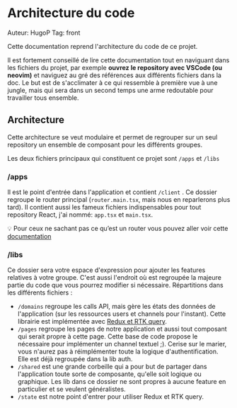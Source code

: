 # Architecture du code

Auteur: HugoP
Tag: front

Cette documentation reprend l'architecture du code de ce projet.

Il est fortement conseillé de lire cette documentation tout en naviguant dans les fichiers du projet, par exemple **ouvrez le repository avec VSCode (ou neovim)** et naviguez au gré des références aux différents fichiers dans la doc. Le but est de s'acclimater à ce qui ressemble à première vue à une jungle, mais qui sera dans un second temps une arme redoutable pour travailler tous ensemble.

## Architecture

Cette architecture se veut modulaire et permet de regrouper sur un seul repository un ensemble de composant pour les différents groupes.

Les deux fichiers principaux qui constituent ce projet sont `/apps` et `/libs`

### /apps

Il est le point d'entrée dans l'application et contient `/client` . Ce dossier regroupe le router principal (`router.main.tsx`, mais nous en reparlerons plus tard). Il contient aussi les fameux fichiers indispensables pour tout repository React, j'ai nommé: `app.tsx` et `main.tsx`.

💡 Pour ceux ne sachant pas ce qu’est un router vous pouvez aller voir cette [documentation](https://reactrouter.com/en/main)

### /libs

Ce dossier sera votre espace d'expression pour ajouter les features relatives à votre groupe. C'est aussi l'endroit où est regroupée la majeure partie du code que vous pourrez modifier si nécessaire.
Répartitions dans les différents fichiers :

- `/domains` regroupe les calls API, mais gère les états des données de l'application (sur les ressources users et channels pour l'instant). Cette librairie est implémentée avec [Redux et RTK query](https://redux.js.org/usage/).
- `/pages` regroupe les pages de notre application et aussi tout composant qui serait propre à cette page. Cette base de code propose le nécessaire pour implémenter un channel textuel ;). Cerise sur le marier, vous n'aurez pas à réimplémenter toute la logique d'authentification. Elle est déjà regroupée dans la lib auth.
- `/shared` est une grande corbeille qui a pour but de partager dans l'application toute sorte de composante, qu'elle soit logique ou graphique. Les lib dans ce dossier ne sont propres à aucune feature en particulier et se veulent généralistes.
- `/state` est notre point d'entrer pour utiliser Redux et RTK query.
